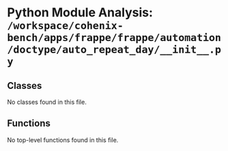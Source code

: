 # Python Module Analysis: `/workspace/cohenix-bench/apps/frappe/frappe/automation/doctype/auto_repeat_day/__init__.py`

## Classes

No classes found in this file.


## Functions

No top-level functions found in this file.
